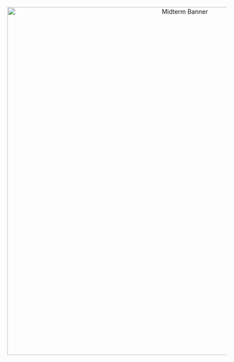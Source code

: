<p align="center">
  <img src="https://github.com/user-attachments/assets/a9203597-bea5-44ad-beaa-185612b35407" alt="Midterm Banner" width="800">
</p>

